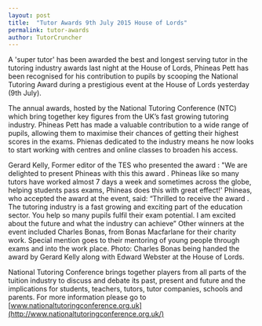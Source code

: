```yaml
---
layout: post
title:  "Tutor Awards 9th July 2015 House of Lords"
permalink: tutor-awards
author: TutorCruncher
---
```

A 'super tutor' has been  awarded  the best and longest serving tutor in the tutoring industry awards 
last night at the House of Lords, Phineas Pett has been recognised for his contribution to pupils by scooping 
the National Tutoring  Award  during a prestigious event at the House of Lords yesterday (9th July).

The annual  awards, hosted by the National Tutoring Conference (NTC) which bring together key figures from the UK’s 
fast growing tutoring industry. Phineas Pett has made a valuable contribution to a wide range of pupils, allowing 
them to maximise their chances of getting their highest scores in the exams. Phienas dedicated to the industry means 
he now looks to start working with centres and online classes to broaden his access.

Gerard Kelly, Former editor of the TES who presented the  award  : "We are
delighted to present Phineas with this this  award  . Phineas like so many
tutors have worked almost 7 days a week and sometimes across the globe,
helping students pass exams, Phineas does this with great effect!' Phineas,
who accepted the  award  at the event, said: “Thrilled to receive the  award
. The tutoring industry is a fast growing and exciting part of the education
sector. You help so many pupils fulfil their exam potential. I am excited
about the future and what the industry can achieve” Other winners at the event
included Charles Bonas, from Bonas Macfarlane for their charity work. Special
mention goes to their mentoring of young people through exams and into the
work place. Photo: Charles Bonas being handed the  award  by Gerard Kelly
along with Edward Webster at the House of Lords.

National Tutoring Conference brings together players from all parts of the
tuition industry to discuss and debate its past, present and future and the
implications for students, teachers, tutors, tutor companies, schools and
parents. For more information please go to 
[www.nationaltutoringconference.org.uk](http://www.nationaltutoringconference.org.uk/)
